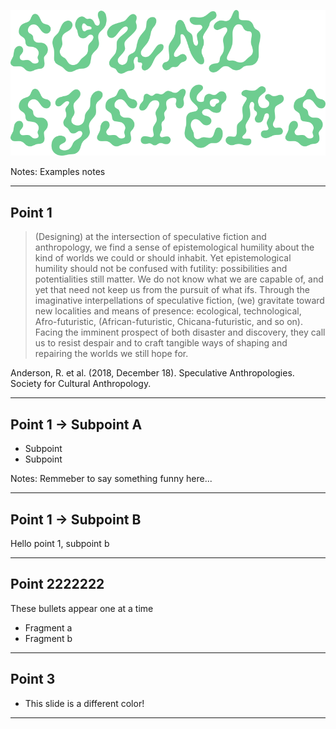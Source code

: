 ![titleImage](assets/images/soundSysPicnic_g_al.png)

Notes: Examples notes

---

## Point 1 

> (Designing) at the intersection of speculative fiction and anthropology, we find a sense of epistemological humility about the kind of worlds we could or should inhabit. Yet epistemological humility should not be confused with futility: possibilities and potentialities still matter. We do not know what we are capable of, and yet that need not keep us from the pursuit of what ifs. Through the imaginative interpellations of speculative fiction, (we) gravitate toward new localities and means of presence: ecological, technological, Afro-futuristic, (African-futuristic, Chicana-futuristic, and so on). Facing the imminent prospect of both disaster and discovery, they call us to resist despair and to craft tangible ways of shaping and repairing the worlds we still hope for.

Anderson, R. et al. (2018, December 18). Speculative Anthropologies. Society for Cultural Anthropology.

---

<!-- .element: data-background-image="assets/images/soundSysPicnic_g_al.png" -->
## Point 1 -> Subpoint A

* Subpoint
* Subpoint

Notes: Remmeber to say something funny here...

---
<!-- .element: data-iframe="https://www.youtube.com/embed/0fKBhvDjuy0?si=CZ6ekXglnuMQD5ug" -->
## Point 1 -> Subpoint B

Hello point 1, subpoint b

---

## Point 2222222

These bullets appear one at a time

* Fragment a <!-- .element: class="fragment" data-fragment-index="1" -->
* Fragment b <!-- .element: class="fragment" data-fragment-index="2" -->

---

<!-- .slide: data-background="#81ceff" -->
## Point 3

* This slide is a different color!

------
